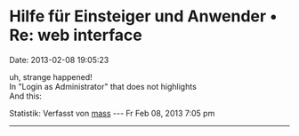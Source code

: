 Hilfe für Einsteiger und Anwender • Re: web interface
=====================================================

Date: 2013-02-08 19:05:23

uh, strange happened!\
In \"Login as Administrator\" that does not highlights\
And this:

Statistik: Verfasst von
[mass](http://forum.yacy-websuche.de/memberlist.php?mode=viewprofile&u=8804)
--- Fr Feb 08, 2013 7:05 pm

------------------------------------------------------------------------
